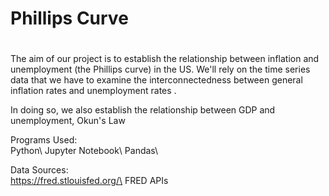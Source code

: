 # Phillips Curve

#

The aim of our project is to establish the relationship between inflation and unemployment (the Phillips curve) in the US. We'll rely on the time series data that we have to examine the interconnectedness  between general inflation rates and unemployment rates .

In doing so, we also establish the relationship between GDP and unemployment, Okun's Law

Programs Used:\
Python\ 
Jupyter Notebook\ 
Pandas\

Data Sources:\
https://fred.stlouisfed.org/\
FRED APIs 
